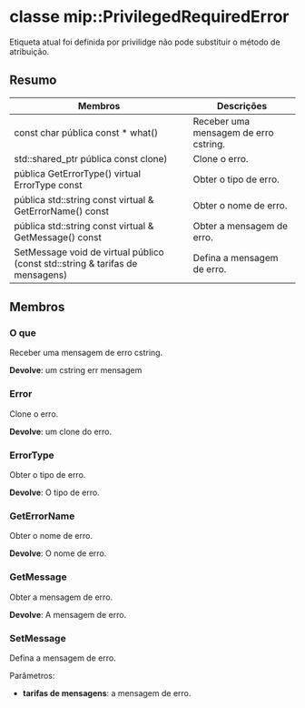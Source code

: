 # <a name="class-mipprivilegedrequirederror"></a>classe mip::PrivilegedRequiredError 
Etiqueta atual foi definida por privilidge não pode substituir o método de atribuição.
  
## <a name="summary"></a>Resumo
 Membros                        | Descrições                                
--------------------------------|---------------------------------------------
 const char pública const * what()  |  Receber uma mensagem de erro cstring.
std::shared_ptr pública<Error> const clone)  |  Clone o erro.
 pública GetErrorType() virtual ErrorType const  |  Obter o tipo de erro.
 pública std::string const virtual & GetErrorName() const  |  Obter o nome de erro.
 pública std::string const virtual & GetMessage() const  |  Obter a mensagem de erro.
 SetMessage void de virtual público (const std::string & tarifas de mensagens)  |  Defina a mensagem de erro.
  
## <a name="members"></a>Membros
  
### <a name="what"></a>O que
Receber uma mensagem de erro cstring.

  
**Devolve**: um cstring err mensagem
  
### <a name="error"></a>Error
Clone o erro.

  
**Devolve**: um clone do erro.
  
### <a name="errortype"></a>ErrorType
Obter o tipo de erro.

  
**Devolve**: O tipo de erro.
  
### <a name="geterrorname"></a>GetErrorName
Obter o nome de erro.

  
**Devolve**: O nome de erro.
  
### <a name="getmessage"></a>GetMessage
Obter a mensagem de erro.

  
**Devolve**: A mensagem de erro.
  
### <a name="setmessage"></a>SetMessage
Defina a mensagem de erro.

Parâmetros:  
* **tarifas de mensagens**: a mensagem de erro.

